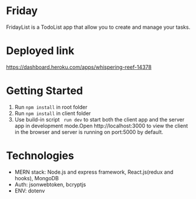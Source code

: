 # Friday
FridayList is a TodoList app that allow you to create and manage your tasks.

# Deployed link
https://dashboard.heroku.com/apps/whispering-reef-14378

# Getting Started
1. Run ```npm install``` in root folder
2. Run ```npm install``` in client folder
3. Use build-in script ``` run dev``` to start both the client app and the server app in development mode.Open http://localhost:3000 to view the client in the browser and server is running on port:5000 by default.

# Technologies
- MERN stack: Node.js and express framework, React.js(redux and hooks), MongoDB 
- Auth: jsonwebtoken, bcryptjs
- ENV: dotenv


